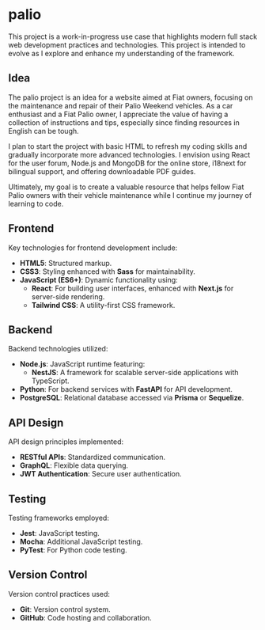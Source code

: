 # palio

This project is a work-in-progress use case that highlights modern full stack web development practices and technologies. This project is intended to evolve as I explore and enhance my understanding of the framework.

## Idea

The palio project is an idea for a website aimed at Fiat owners, focusing on the maintenance and repair of their Palio Weekend vehicles. As a car enthusiast and a Fiat Palio owner, I appreciate the value of having a collection of instructions and tips, especially since finding resources in English can be tough.

I plan to start the project with basic HTML to refresh my coding skills and gradually incorporate more advanced technologies. I envision using React for the user forum, Node.js and MongoDB for the online store, i18next for bilingual support, and offering downloadable PDF guides.

Ultimately, my goal is to create a valuable resource that helps fellow Fiat Palio owners with their vehicle maintenance while I continue my journey of learning to code.

## Frontend

Key technologies for frontend development include:

- **HTML5**: Structured markup.
- **CSS3**: Styling enhanced with **Sass** for maintainability.
- **JavaScript (ES6+)**: Dynamic functionality using:
  - **React**: For building user interfaces, enhanced with **Next.js** for server-side rendering.
  - **Tailwind CSS**: A utility-first CSS framework.

## Backend

Backend technologies utilized:

- **Node.js**: JavaScript runtime featuring:
  - **NestJS**: A framework for scalable server-side applications with TypeScript.
- **Python**: For backend services with **FastAPI** for API development.
- **PostgreSQL**: Relational database accessed via **Prisma** or **Sequelize**.

## API Design

API design principles implemented:

- **RESTful APIs**: Standardized communication.
- **GraphQL**: Flexible data querying.
- **JWT Authentication**: Secure user authentication.

## Testing

Testing frameworks employed:

- **Jest**: JavaScript testing.
- **Mocha**: Additional JavaScript testing.
- **PyTest**: For Python code testing.

## Version Control

Version control practices used:

- **Git**: Version control system.
- **GitHub**: Code hosting and collaboration.
